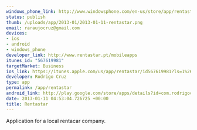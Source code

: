 ```yaml
--- 
windows_phone_link: http://www.windowsphone.com/en-us/store/app/rentastar/40892453-9216-42e6-89dd-91e1e28403fa
status: publish
thumb: /uploads/app/2013-01/2013-01-11-rentastar.png
email: raraujocruz@gmail.com
devices: 
- ios
- android
- windows_phone
developer_link: http://www.rentastar.pt/mobileapps
itunes_id: "567619981"
targetMarket: Business
ios_link: https://itunes.apple.com/us/app/rentastar/id567619981?ls=1%26mt=8
developer: Rodrigo Cruz
type: app
permalink: /app/rentastar
android_link: http://play.google.com/store/apps/details?id=com.rodrigocruz.rentastar
date: 2013-01-11 04:53:04.726725 +00:00
title: Rentastar
---
```


Application for a local rentacar company.

